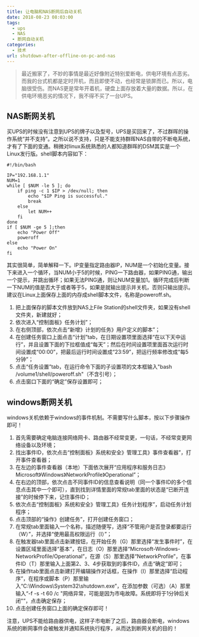 ```yaml
---
title: 让电脑和NAS断网后自动关机
date: 2018-08-23 08:03:00
tags: 
  - ups
  - NAS
  - 断网自动关机
categories:
  - 技术
url: shutdown-after-offline-on-pc-and-nas
---
```


> 最近搬家了，不妙的事情是最近好像附近特别爱断电，供电环境有点恶劣。而我的台式机都是定时开机，而且即使不动，也经常是锁屏而已。所以，电脑很受伤。而NAS更是常年开着机，硬盘上面存放着大量的数据。所以，在供电环境恶劣的情况下，我不得不买了一台UPS。

<!--more-->

## NAS断网关机

买UPS的时候没有注意到UPS的牌子以及型号，UPS是买回来了，不过群晖的操作系统“并不支持”。之所以说不支持，只是不能支持群晖NAS自带的不断电系统，才有了下面的变通。稍微对linux系统熟悉的人都知道群晖的DSM其实是一个Linux发行版。shell脚本内容如下：

```
#!/bin/bash
  
IP="192.168.1.1"
NUM=1
while [ $NUM -le 5 ]; do
    if ping -c 1 $IP > /dev/null; then
        echo "$IP Ping is successful."
        break
    else
        let NUM++
    fi
done
if [ $NUM -ge 5 ];then
    echo "Power Off"
    poweroff
else
    echo "Power On"
fi
```

其实很简单，简单解释一下。IP变量指定路由器IP，NUM是一个初始化变量。接下来进入一个循环，当NUM小于5的时候，PING一下路由器，如果PING通，输出一个提示，并跳出循环；如果无法PING通，则让NUM变量加1。循环完成后判断一下NUM的值是否大于或者等于5，如果是就输出提示并关机，否则只输出提示。建议在Linux上面保存上面的内存成shell脚本文件，名称是poweroff.sh。

 1. 把上面保存的脚本文件放到NAS上File Station的shell文件夹，如果没有shell文件夹，新建就好；
 2. 依次进入“控制面板》任务计划”；
 3. 在右侧顶部，依次点击“新增》计划的任务》用户定义的脚本”；
 4. 在创建任务窗口上面点击“计划”tab，在日期设置项里面选择“在以下天中运行”，并且设置下面的下拉框值成“每天”；然后在时间设置项里面首次运行时间设置成“00:00”，把最后运行时间设置成“23:59”，把运行频率修改成“每5分钟”；
 5. 点击“任务设置”tab，在运行命令下面的子设置项的文本框输入"bash /volume1/shell/poweroff.sh"（不含引号）；
 6. 点击窗口下面的“确定”保存设置即可；

## windows断网关机

windows关机依赖于windows的事件机制。不需要写什么脚本，按以下步骤操作即可！

 1.  首先需要确定电脑连接网络网卡、路由器不经常变更，一句话，不经常变更网络设备以及环境；
 2.  找出事件ID，依次点击“控制面板》系统和安全》管理工具》事件查看器”，打开事件查看器；
 3.  在左边的事件查看器（本地）下面依次展开“应用程序和服务日志》Microsoft》Windows》NetworkProfile》Operational”；
 4.  在右边的顶部，依次点击不同事件ID的信息查看说明（同一个事件ID的多个信息点击其中一个即可），直到找到详情里面的常规tab里面的状态是“已断开连接”的时候停下来，记住事件ID；
 5.  依次点击“控制面板》系统和安全》管理工具》任务计划程序”，启动任务计划程序；
 6.  点击顶部的“操作》创建任务”，打开创建任务窗口；
 7.  在常规tab里面输入一个名称，描述随便写，选择“不管用户是否登录都要运行（W）”，并选择“使用最高权限运行（I）”；
 8.  在触发器tab里面点击新建按钮，在开始任务（G）那里选择“发生事件时”，在设置区域里面选择“基本”，在日志（O）那里选择“Microsoft-Windows-NetworkProfile/Operational”，在源（S）那里选择“NetworkProfile”，在事件ID（T）那里输入上面第2、3、4步获取到的事件ID，点击“确定”即可；
 9.  在操作tab里面点击新建打开编辑操作对话框，在操作（I）那里选择“启动程序”，在程序或脚本（P）那里输入“C:\Windows\System32\shutdown.exe”，在添加参数（可选）（A）那里输入“-f
     -s -t 60 /c "网络异常，可能是因为市电故障。系统即将于1分钟后关闭"”，点击确定保存；
 10. 点击创建任务窗口上面的确定保存即可！

注意，UPS不能给路由器供电，这样子市电断了之后，路由器会断电，windows系统的断网事件会被触发并通知系统执行程序，从而达到断网关机的目的！